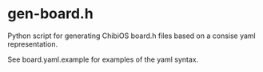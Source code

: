 # gen-board.h

Python script for generating ChibiOS board.h files based on a consise yaml representation.

See board.yaml.example for examples of the yaml syntax.
